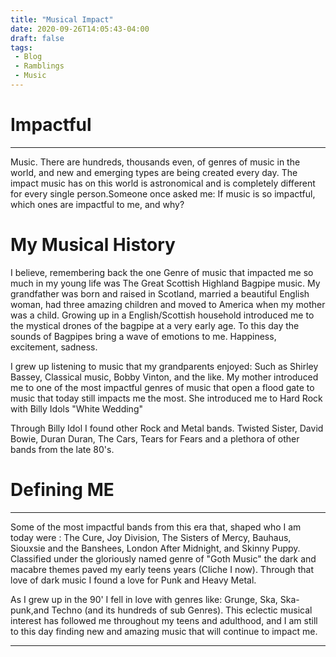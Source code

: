 ```yaml
---
title: "Musical Impact"
date: 2020-09-26T14:05:43-04:00
draft: false
tags:
 - Blog
 - Ramblings
 - Music
---
```


# Impactful
-----

Music. There are hundreds, thousands even, of genres of music in the world, and
new and emerging types are being created every day. The impact music has on
this world is astronomical and is completely different for every single person.Someone once asked me: If music is so impactful, which ones are impactful to me, and why?

# My Musical History

I believe, remembering back the one Genre of music that impacted me so much in
my young life was The Great Scottish Highland Bagpipe music. My grandfather was born and raised in Scotland, married a beautiful English woman, had three amazing children and moved to America when my mother was a child. Growing up in a English/Scottish household introduced me to the mystical drones of the bagpipe at a very early age. To this day the sounds of Bagpipes bring a wave of emotions to me. Happiness, excitement, sadness.

I grew up listening to music that my grandparents enjoyed: Such as Shirley
Bassey, Classical music, Bobby Vinton, and the like. My mother introduced me to
one of the most impactful genres of music that open a flood gate to music that
today still impacts me the most. She introduced me to Hard Rock with Billy
Idols "White Wedding"

Through Billy Idol I found other Rock and Metal bands. Twisted Sister, David
Bowie, Duran Duran, The Cars, Tears for Fears and a plethora of other bands
from the late 80's. 

# Defining ME
----

Some of the most impactful bands from this era that,
shaped who I am today were : The Cure, Joy Division, The Sisters of
Mercy, Bauhaus, Siouxsie and the Banshees, London After Midnight, and Skinny
Puppy. Classified under the gloriously named genre of "Goth Music" the dark and
macabre themes paved my early teens years (Cliche I now). Through that love of dark music I found a love for Punk and Heavy Metal. 

As I grew up in the 90' I fell in love with genres like: Grunge, Ska,
Ska-punk,and Techno (and its hundreds of sub Genres). This eclectic musical
interest has followed me throughout my teens and adulthood, and I am still to
this day finding new and amazing music that will continue to impact me. 

----

